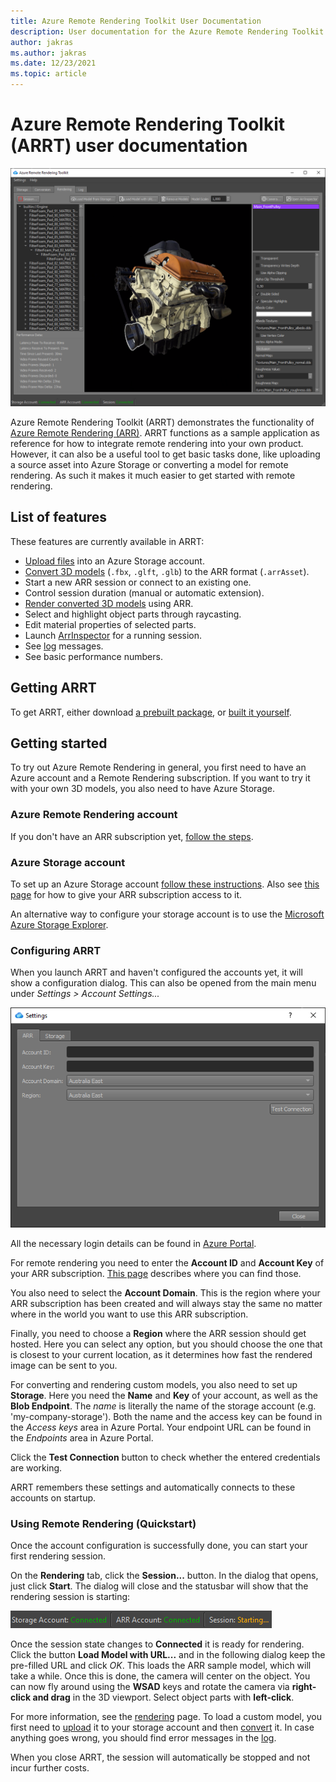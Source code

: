 ```yaml
---
title: Azure Remote Rendering Toolkit User Documentation
description: User documentation for the Azure Remote Rendering Toolkit
author: jakras
ms.author: jakras
ms.date: 12/23/2021
ms.topic: article
---
```


# Azure Remote Rendering Toolkit (ARRT) user documentation

![ARRT material editing view](media/ARRT.png)

Azure Remote Rendering Toolkit (ARRT) demonstrates the functionality of [Azure Remote Rendering (ARR)](https://docs.microsoft.com/azure/remote-rendering). ARRT functions as a sample application as reference for how to integrate remote rendering into your own product. However, it can also be a useful tool to get basic tasks done, like uploading a source asset into Azure Storage or converting a model for remote rendering. As such it makes it much easier to get started with remote rendering.

## List of features

These features are currently available in ARRT:

* [Upload files](upload.md) into an Azure Storage account.
* [Convert 3D models](conversion.md) (`.fbx`, `.glft`, `.glb`) to the ARR format (`.arrAsset`).
* Start a new ARR session or connect to an existing one.
* Control session duration (manual or automatic extension).
* [Render converted 3D models](rendering.md) using ARR.
* Select and highlight object parts through raycasting.
* Edit material properties of selected parts.
* Launch [ArrInspector](https://docs.microsoft.com/azure/remote-rendering/resources/tools/arr-inspector) for a running session.
* See [log](log-panel.md) messages.
* See basic performance numbers.

## Getting ARRT

To get ARRT, either download [a prebuilt package](https://github.com/Azure/azure-remote-rendering-asset-tool/releases), or [built it yourself](../README.md#building-arrt).

## Getting started

To try out Azure Remote Rendering in general, you first need to have an Azure account and a Remote Rendering subscription. If you want to try it with your own 3D models, you also need to have Azure Storage.

### Azure Remote Rendering account

If you don't have an ARR subscription yet, [follow the steps](https://docs.microsoft.com/azure/remote-rendering/how-tos/create-an-account).

### Azure Storage account

To set up an Azure Storage account [follow these instructions](https://docs.microsoft.com/azure/storage/common/storage-account-create?tabs=azure-portal). Also see [this page](https://docs.microsoft.com/azure/remote-rendering/how-tos/conversion/blob-storage) for how to give your ARR subscription access to it.

An alternative way to configure your storage account is to use the [Microsoft Azure Storage Explorer](https://azure.microsoft.com/features/storage-explorer).

### Configuring ARRT

When you launch ARRT and haven't configured the accounts yet, it will show a configuration dialog. This can also be opened from the main menu under *Settings > Account Settings...*

![ARRT settings dialog](media/settings-dlg.png)

All the necessary login details can be found in [Azure Portal](https://portal.azure.com).

For remote rendering you need to enter the **Account ID** and **Account Key** of your ARR subscription. [This page](https://docs.microsoft.com/azure/remote-rendering/how-tos/create-an-account#retrieve-the-account-information) describes where you can find those.

You also need to select the **Account Domain**. This is the region where your ARR subscription has been created and will always stay the same no matter where in the world you want to use this ARR subscription.

Finally, you need to choose a **Region** where the ARR session should get hosted. Here you can select any option, but you should choose the one that is closest to your current location, as it determines how fast the rendered image can be sent to you.

For converting and rendering custom models, you also need to set up **Storage**. Here you need the **Name** and **Key** of your account, as well as the **Blob Endpoint**. The *name* is literally the name of the storage account (e.g. 'my-company-storage'). Both the name and the access key can be found in the *Access keys* area in Azure Portal. Your endpoint URL can be found in the *Endpoints* area in Azure Portal.

Click the **Test Connection** button to check whether the entered credentials are working.

ARRT remembers these settings and automatically connects to these accounts on startup.

### Using Remote Rendering (Quickstart)

Once the account configuration is successfully done, you can start your first rendering session.

On the **Rendering** tab, click the **Session...** button. In the dialog that opens, just click **Start**. The dialog will close and the statusbar will show that the rendering session is starting:

![Statusbar showing session starting state](media/statusbar-starting.png)

Once the session state changes to **Connected** it is ready for rendering. Click the button **Load Model with URL...** and in the following dialog keep the pre-filled URL and click *OK*. This loads the ARR sample model, which will take a while. Once this is done, the camera will center on the object. You can now fly around using the **WSAD** keys and rotate the camera via **right-click and drag** in the 3D viewport. Select object parts with **left-click**.

For more information, see the [rendering](rendering.md) page. To load a custom model, you first need to [upload](upload.md) it to your storage account and then [convert](conversion.md) it. In case anything goes wrong, you should find error messages in the [log](log-panel.md).

When you close ARRT, the session will automatically be stopped and not incur further costs.
